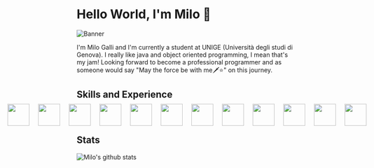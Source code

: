 # Hello World, I'm Milo 🦕
![Banner](https://github.com/thaMilo/thaMilo/blob/main/vapor-wave-aesthetic.gif)

I'm Milo Galli and I'm currently a student at UNIGE (Università degli studi di Genova). I really like java and object oriented programming, I mean that's my jam! Looking forward to become a professional programmer and as someone would say "May the force be with me🗡⭐️" on this journey.

## Skills and Experience
<div style="display: flex; align-items: center; justify-content: center; height: 2rem;">
  <img src="https://github.com/thaMilo/thaMilo/blob/main/java.png" style="display: inline-block; width:50px; height:50px; margin: 10px;"/>
  <img src="https://github.com/thaMilo/thaMilo/blob/main/python.png" style="display: inline-block; width:50px; height:50px; margin: 10px;"/>
  <img src="https://github.com/thaMilo/thaMilo/blob/main/flask.png" style="display: inline-block; width:50px; height:50px; margin: 10px;"/>
  <img src="https://github.com/thaMilo/thaMilo/blob/main/c-.png" style="display: inline-block; width:50px; height:50px; margin: 10px;"/>
  <img src="https://github.com/thaMilo/thaMilo/blob/main/html.png" style="display: inline-block; width:50px; height:50px; margin: 10px;"/>
  <img src="https://github.com/thaMilo/thaMilo/blob/main/css-3.png" style="display: inline-block; width:50px; height:50px; margin: 10px;"/>
  <img src="https://github.com/thaMilo/thaMilo/blob/main/js.png" style="display: inline-block; width:50px; height:50px; margin: 10px;"/>
  <img src="https://github.com/thaMilo/thaMilo/blob/main/svelte.png" style="display: inline-block; width:50px; height:50px; margin: 10px;"/>
  <img src="https://github.com/thaMilo/thaMilo/blob/main/tailwind.png" style="display: inline-block; width:50px; height:50px; margin: 10px;"/>
  <img src="https://github.com/thaMilo/thaMilo/blob/main/php.png" style="display: inline-block; width:50px; height:50px; margin: 10px;"/>
  <img src="https://github.com/thaMilo/thaMilo/blob/main/postgre.png" style="display: inline-block; width:50px; height:50px; margin: 10px;"/>
  <img src="https://github.com/thaMilo/thaMilo/blob/main/selenium.png" style="display: inline-block;width:50px; height:50px; margin: 10px;"/> 
</div>

## Stats

![Milo's github stats](https://github-readme-stats.vercel.app/api?username=thaMilo&show_icons=true&theme=synthwave)
